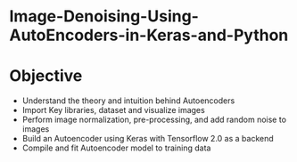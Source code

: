 # Image-Denoising-Using-AutoEncoders-in-Keras-and-Python

# Objective

- Understand the theory and intuition behind Autoencoders
- Import Key libraries, dataset and visualize images
- Perform image normalization, pre-processing, and add random noise to images
- Build an Autoencoder using Keras with Tensorflow 2.0 as a backend
- Compile and fit Autoencoder model to training data 





